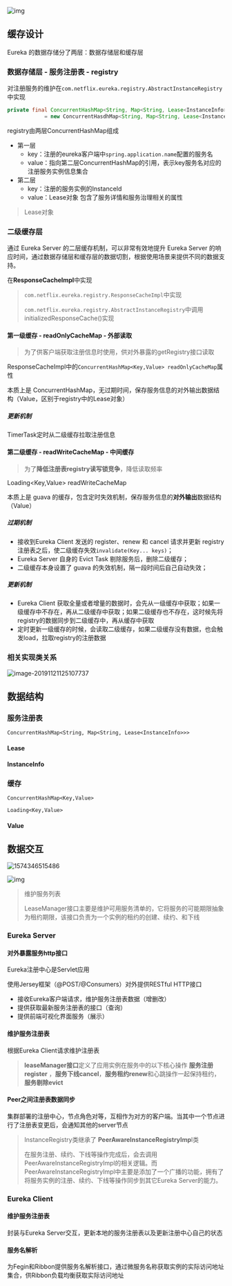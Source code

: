 ![img](assets/8458706-df1cd20c56e7ca51.png)

## 缓存设计

Eureka 的数据存储分了两层：数据存储层和缓存层

### 数据存储层 - 服务注册表 - registry

对注册服务的维护在`com.netflix.eureka.registry.AbstractInstanceRegistry`中实现

```java
private final ConcurrentHashMap<String, Map<String, Lease<InstanceInfo>>> registry
            = new ConcurrentHasdhMap<String, Map<String, Lease<InstanceInfo>>>();
```

registry由两层ConcurrentHashMap组成

- 第一层
  - key：注册的eureka客户端中`spring.application.name`配置的服务名
  - value：指向第二层ConcurrentHashMap的引用，表示key服务名对应的注册服务实例信息集合
- 第二层
  - key：注册的服务实例的InstanceId
  - value：Lease对象 包含了服务详情和服务治理相关的属性  

> Lease对象

### 二级缓存层 

通过 Eureka Server 的二层缓存机制，可以非常有效地提升 Eureka Server 的响应时间，通过数据存储层和缓存层的数据切割，根据使用场景来提供不同的数据支持。

在**ResponseCacheImpl**中实现

> `com.netflix.eureka.registry.ResponseCacheImpl`中实现
>
> `com.netflix.eureka.registry.AbstractInstanceRegistry`中调用initializedResponseCache()实现

#### 第一级缓存 - readOnlyCacheMap - 外部读取

> 为了供客户端获取注册信息时使用，供对外暴露的getRegistry接口读取

ResponseCacheImpl中的`ConcurrentHashMap<Key,Value> readOnlyCacheMap`属性

本质上是 ConcurrentHashMap，无过期时间，保存服务信息的对外输出数据结构（Value，区别于registry中的Lease对象）

##### 更新机制

TimerTask定时从二级缓存拉取注册信息

#### 第二级缓存 - readWriteCacheMap - 中间缓存

> 为了**降低注册表registry读写锁竞争**，降低读取频率

 Loading<Key,Value> readWriteCacheMap

本质上是 guava 的缓存，包含定时失效机制，保存服务信息的**对外输出**数据结构（Value） 

##### 过期机制

- 接收到Eureka Client 发送的 register、renew 和 cancel 请求并更新 registry 注册表之后，使二级缓存失效`invalidate(Key... keys)`；
- Eureka Server 自身的 Evict Task 剔除服务后，删除二级缓存；
- 二级缓存本身设置了 guava 的失效机制，隔一段时间后自己自动失效；

##### 更新机制

- Eureka Client 获取全量或者增量的数据时，会先从一级缓存中获取；如果一级缓存中不存在，再从二级缓存中获取；如果二级缓存也不存在，这时候先将registry的数据同步到二级缓存中，再从缓存中获取
- 定时更新一级缓存的时候，会读取二级缓存，如果二级缓存没有数据，也会触发load，拉取registry的注册数据

### 相关实现类关系

![image-20191121125107737](../4.%E5%88%86%E5%B8%83%E5%BC%8F&%E5%BE%AE%E6%9C%8D%E5%8A%A1/assets/image-20191121125107737.png)

## 数据结构

### 服务注册表

`ConcurrentHashMap<String, Map<String, Lease<InstanceInfo>>>`

#### Lease



#### InstanceInfo



### 缓存

`ConcurrentHashMap<Key,Value>`

`Loading<Key,Value>`

#### Value



## 数据交互

![1574346515486](assets/1574346515486.png)



![img](assets/1158841-20190704115343832-1380910507.png)

> 维护服务列表
>
> LeaseManager接口主要是维护可用服务清单的，它将服务的可能期限抽象为租约期限，该接口负责为一个实例的租约的创建、续约、和下线 

### Eureka Server

#### 对外暴露服务http接口

Eureka注册中心是Servlet应用

使用Jersey框架（@POST/@Consumers）对外提供RESTful HTTP接口

- 接收Eureka客户端请求，维护服务注册表数据（增删改）
- 提供获取最新服务注册表的接口（查询）
- 提供前端可视化界面服务（展示）

#### 维护服务注册表

根据Eureka Client请求维护注册表

> **leaseManager接口**定义了应用实例在服务中的以下核心操作
>  **服务注册register** ，**服务下线cancel**，**服务租约renew**和心跳操作一起保持租约，**服务剔除evict** 

#### Peer之间注册表数据同步

集群部署的注册中心，节点角色对等，互相作为对方的客户端。当其中一个节点进行了注册表变更后，会通知其他的server节点

> InstanceRegistry类继承了 **PeerAwareInstanceRegistryImp**l类
>
> 在服务注册、续约、下线等操作完成后，会去调用PeerAwareInstanceRegistryImpl的相关逻辑。而PeerAwareInstanceRegistryImpl中主要是添加了一个广播的功能，拥有了将服务实例的注册、续约、下线等操作同步到其它Eureka Server的能力。

### Eureka Client

#### 维护服务注册表

封装与Eureka Server交互，更新本地的服务注册表以及更新注册中心自己的状态

#### 服务名解析

为Fegin和Ribbon提供服务名解析接口，通过微服务名称获取实例的实际访问地址集合，供Ribbon负载均衡获取实际访问地址